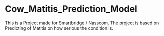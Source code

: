 # Cow_Matitis_Prediction_Model
This is a Project made for Smartbridge / Nasscom. The project is based on Predicting of Matitis on how serious the condition is. 
